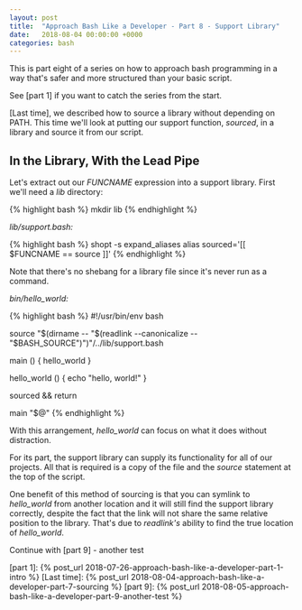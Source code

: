 ```yaml
---
layout: post
title:  "Approach Bash Like a Developer - Part 8 - Support Library"
date:   2018-08-04 00:00:00 +0000
categories: bash
---
```


This is part eight of a series on how to approach bash programming in a
way that's safer and more structured than your basic script.

See [part 1] if you want to catch the series from the start.

[Last time], we described how to source a library without depending on
PATH. This time we'll look at putting our support function, *sourced*,
in a library and source it from our script.

In the Library, With the Lead Pipe
----------------------------------

Let's extract out our *FUNCNAME* expression into a support library.
First we'll need a *lib* directory:

{% highlight bash %}
mkdir lib
{% endhighlight %}

*lib/support.bash:*

{% highlight bash %}
shopt -s expand_aliases
alias sourced='[[ $FUNCNAME == source ]]'
{% endhighlight %}

Note that there's no shebang for a library file since it's never run as
a command.

*bin/hello_world:*

{% highlight bash %}
#!/usr/bin/env bash

source "$(dirname -- "$(readlink --canonicalize -- "$BASH_SOURCE")")"/../lib/support.bash

main () {
  hello_world
}

hello_world () {
  echo "hello, world!"
}

sourced && return

main "$@"
{% endhighlight %}

With this arrangement, *hello_world* can focus on what it does without
distraction.

For its part, the support library can supply its functionality for all
of our projects.  All that is required is a copy of the file and the
*source* statement at the top of the script.

One benefit of this method of sourcing is that you can symlink to
*hello_world* from another location and it will still find the support
library correctly, despite the fact that the link will not share the
same relative position to the library.  That's due to *readlink's*
ability to find the true location of *hello_world*.

Continue with [part 9] - another test

  [part 1]:     {% post_url 2018-07-26-approach-bash-like-a-developer-part-1-intro        %}
  [Last time]:  {% post_url 2018-08-04-approach-bash-like-a-developer-part-7-sourcing     %}
  [part 9]:     {% post_url 2018-08-05-approach-bash-like-a-developer-part-9-another-test %}
